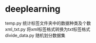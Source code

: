 # deeplearning
temp.py  统计标签文件夹中的数据种类及个数  
xml_txt.py  将xml标签格式转换为txt标签格式  
divide_data.py 随机划分数据集  

